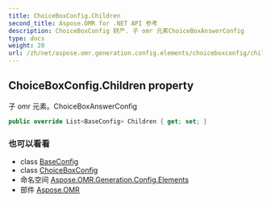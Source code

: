 ```yaml
---
title: ChoiceBoxConfig.Children
second_title: Aspose.OMR for .NET API 参考
description: ChoiceBoxConfig 财产. 子 omr 元素ChoiceBoxAnswerConfig
type: docs
weight: 20
url: /zh/net/aspose.omr.generation.config.elements/choiceboxconfig/children/
---
```

## ChoiceBoxConfig.Children property

子 omr 元素。ChoiceBoxAnswerConfig

```csharp
public override List<BaseConfig> Children { get; set; }
```

### 也可以看看

* class [BaseConfig](../../../aspose.omr.generation.config/baseconfig/)
* class [ChoiceBoxConfig](../)
* 命名空间 [Aspose.OMR.Generation.Config.Elements](../../choiceboxconfig/)
* 部件 [Aspose.OMR](../../../)


